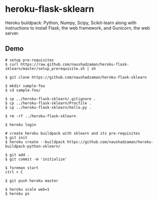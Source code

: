 heroku-flask-sklearn
====================

Heroku buildpack: Python, Numpy, Scipy, Scikit-learn along with instructions to install Flask, the web framework, and Gunicorn, the web server.

Demo
----
    # setup pre-requisites
    $ curl https://raw.github.com/naushadzaman/heroku-flask-sklearn/master/setup_prerequisite.sh | sh

    $ git clone https://github.com/naushadzaman/heroku-flask-sklearn
    
    $ mkdir sample-foo
    $ cd sample-foo/
    
    $ cp ../heroku-flask-sklearn/.gitignore .
    $ cp ../heroku-flask-sklearn/Procfile .	
    $ cp ../heroku-flask-sklearn/hello.py .
    
    $ rm -rf ../heroku-flask-sklearn

    $ heroku login

    # create heroku buildpack with sklearn and its pre-requisites
    $ git init
    $ heroku create --buildpack https://github.com/naushadzaman/heroku-buildpack-python-sklearn/

    $ git add .
    $ git commit -m 'initialize'

    $ foreman start
    ctrl + C

    $ git push heroku master
 
    $ heroku scale web=1
    $ heroku ps
